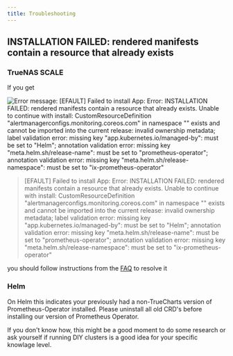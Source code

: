 ```yaml
---
title: Troubleshooting
---
```


## INSTALLATION FAILED: rendered manifests contain a resource that already exists

### TrueNAS SCALE

If you get

![Error message: [EFAULT] Failed to install App: Error: INSTALLATION FAILED: rendered manifests contain a resource that already exists. Unable to continue with install: CustomResourceDefinition "alertmanagerconfigs.monitoring.coreos.com" in namespace "" exists and cannot be imported into the current release: invalid ownership metadata; label validation error: missing key "app.kubernetes.io/managed-by": must be set to "Helm"; annotation validation error: missing key "meta.helm.sh/release-name": must be set to "prometheus-operator"; annotation validation error: missing key "meta.helm.sh/release-namespace": must be set to "ix-prometheus-operator"](./images/install_error_message.webp)

> [EFAULT] Failed to install App: Error: INSTALLATION FAILED: rendered manifests contain a resource that already exists. Unable to continue with install: CustomResourceDefinition "alertmanagerconfigs.monitoring.coreos.com" in namespace "" exists and cannot be imported into the current release: invalid ownership metadata; label validation error: missing key "app.kubernetes.io/managed-by": must be set to "Helm"; annotation validation error: missing key "meta.helm.sh/release-name": must be set to "prometheus-operator"; annotation validation error: missing key "meta.helm.sh/release-namespace": must be set to "ix-prometheus-operator"

you should follow instructions from the [FAQ](/manual/FAQ#prometheus-operator) to resolve it

### Helm

On Helm this indicates your previously had a non-TrueCharts version of Prometheus-Operator installed.
Please uninstall all old CRD's before installing our version of Prometheus Operator.

If you don't know how, this might be a good moment to do some research or ask yourself if running DIY clusters is a good idea for your specific knowlage level.
